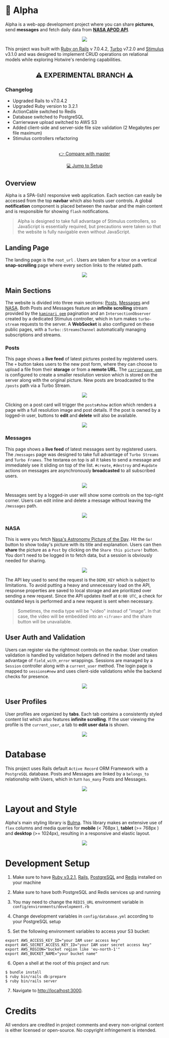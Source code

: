 # 🚀 Alpha 

Alpha is a web-app development project where you can share **pictures**, send **messages** and fetch daily data from [**NASA APOD API**](https://github.com/nasa/apod-api).

<p align="center"><img src="https://user-images.githubusercontent.com/645917/205456037-53148bea-aa6f-445b-8f33-21df5d5bd669.jpg"></img></p>

This project was built with [Ruby on Rails](https://rubyonrails.org/) v 7.0.4.2, [Turbo](https://turbo.hotwired.dev/) v7.2.0 and [Stimulus](https://stimulus.hotwired.dev/) v3.1.0 and was designed to implement CRUD operations on relational models while exploring Hotwire's rendering capabilities.

<h2 align="center">⚠ EXPERIMENTAL BRANCH ⚠ </h2>

### Changelog
- Upgraded Rails to v7.0.4.2
- Upgraded Ruby version to 3.2.1
- ActionCable switched to Redis
- Database switched to PostgreSQL
- Carrierwave upload switched to AWS S3
- Added client-side and server-side file size validation (2 Megabytes per file maximum)
- Stimulus controllers refactoring
<br><br>
<p align="center"><a href="https://github.com/Montblanc0/alpha/compare/master...experimental">👉  Compare with master</a></p>
<p align="center"><a href="#development-setup">💻   Jump to Setup</a></p>

## Overview

Alpha is a SPA-(ish) responsive web application. Each section can easily be accessed from the top **navbar** which also hosts user controls. A global **notification** component is placed between the navbar and the main content and is responsible for showing `flash` notifications.

> Alpha is designed to take full advantage of Stimulus controllers, so JavaScript is essentially required, but precautions were taken so that the website is fully navigable even without JavaScript.

## Landing Page

The landing page is the `root_url` . Users are taken for a tour on a vertical **snap-scrolling** page where every section links to the related path.

<p align="center"><img src="https://user-images.githubusercontent.com/645917/205456066-95c6a88a-bc87-4ebd-8a0b-0bfc6a56c418.gif"></img></p>

## Main Sections

The website is divided into three main sections: [Posts](#posts), [Messages](#messages) and [NASA](#nasa). Both Posts and Messages feature an **infinite scrolling** stream provided by the  [`kaminari gem`](https://github.com/kaminari/kaminari) pagination and an `IntersectionObserver` created by a dedicated Stimulus controller, which in turn makes `turbo-stream` requests to the server. A **WebSocket** is also configured on these public pages, with a `Turbo::StreamsChannel` automatically managing subscriptions and streams.

### Posts

This page shows a **live feed** of latest pictures posted by registered users. The `+` button takes users to the new post form, where they can choose to upload a file from their **storage** or from a **remote URL**. The [`carrierwave gem`](https://github.com/carrierwaveuploader/carrierwave) is configured to create a smaller resolution version which is stored on the server along with the original picture. New posts are broadcasted to the `/posts` path via a Turbo Stream.

<p align="center"><img src="https://user-images.githubusercontent.com/645917/205456089-32dd7943-fb14-4bac-9ad6-cfb9196755e4.gif"></img></p>

Clicking on a post card will trigger the `posts#show` action which renders a page with a full resolution image and post details. If the post is owned by a logged-in user, buttons to **edit** and **delete** will also be available.

<p align="center"><img src="https://user-images.githubusercontent.com/645917/205456445-b00a57c4-e559-4eeb-bbcd-8f10dbfccbad.gif"></img></p>

### Messages

This page shows a **live feed** of latest messages sent by registered users. The `/messages` page was designed to take full advantage of `Turbo Streams` and `Turbo Frames`. The textarea on top is all it takes to send a message and immediately see it sliding on top of the list. `#create`, `#destroy` and `#update` actions on messages are asynchronously **broadcasted** to all subscribed users.

<p align="center"><img src="https://user-images.githubusercontent.com/645917/205456477-72b82e7b-bc3c-4b51-8d46-1e38ecec69a9.gif"></img></p>

Messages sent by a logged-in user will show some controls on the top-right corner. Users can edit inline and delete a message without leaving the `/messages` path. 

<p align="center"><img src="https://user-images.githubusercontent.com/645917/205456473-f882484e-4629-404b-885b-2e45738b5df1.gif"></img></p>


### NASA

This is were you fetch [Nasa's Astronomy Picture of the Day](https://apod.nasa.gov/apod/astropix.html). Hit the `Go!` button to show today's picture with its title and explanation. Users can then **share** the picture as a `Post` by clicking on the `Share this picture!` button. You don't need to be logged in to fetch data, but a session is obviously needed for sharing.

<p align="center"><img src="https://user-images.githubusercontent.com/645917/205456670-bcb2c84e-220f-43eb-aa15-660ca5ff05eb.gif"></img></p>

The API key used to send the request is the `DEMO_KEY` which is subject to limitations. To avoid putting a heavy and unnecessary load on the API, response properties are saved to local storage and are prioritized over sending a new request. Since the API updates itself at `0:00 UTC`, a check for outdated keys is performed and a new request is sent when necessary.

> Sometimes, the media type will be "video" instead of "image". In that case, the video will be embedded into an `<iframe>` and the share button will be unavailable. 

## User Auth and Validation

Users can register via the rightmost controls on the navbar. User creation validation is handled by validation helpers defined in the model and takes advantage of `field_with_error` wrappings.  Sessions are managed by a  `Session` controller along with a `current_user` method. The login page is mapped to `sessions#new` and uses client-side validations while the backend checks for presence.

<p align="center"><img src="https://user-images.githubusercontent.com/645917/205456916-2026fed1-b1a8-46d1-9a4b-a56142bb534a.gif"></img></p>

## User Profiles

User profiles are organized by **tabs**. Each tab contains a consistently styled content list which also features **infinite scrolling**. If the user viewing the profile is the `current_user`,  a tab to **edit user data** is shown.

<p align="center"><img src="https://user-images.githubusercontent.com/645917/205457291-ed05e92d-d546-4163-b162-cf740257be97.gif"></img></p>

# Database

This project uses Rails default `Active Record` ORM Framework with a `PostgreSQL` database. Posts and Messages are linked by a `belongs_to` relationship with Users, which in turn `has_many` Posts and Messages.

<p align="center"><img src="https://user-images.githubusercontent.com/645917/205458945-fad642ff-763c-4d12-ac1d-6e9d61fb41ba.png"></img></p>

# Layout and Style

Alpha's main styling library is [Bulma](https://bulma.io/). This library makes an extensive use of `flex` columns and media queries for **mobile** (< 768px ), **tablet** (>= 768px ) and **desktop** (>= 1024px), resulting in a responsive and elastic layout.

<p align="center"><img src="https://user-images.githubusercontent.com/645917/204380492-4d6fc783-d71d-4fcc-ac37-36d4758590b4.gif"></img></p>

# Development Setup

1. Make sure to have [Ruby v3.2.1](https://www.phusionpassenger.com/library/walkthroughs/deploy/ruby/ownserver/nginx/oss/install_language_runtime.html), [Rails](https://guides.rubyonrails.org/getting_started.html),  [PostgreSQL](https://www.postgresql.org/) and [Redis](https://redis.io/docs/getting-started/) installed on your machine

2. Make sure to have both PostgreSQL and Redis services up and running

3. You may need to change the `REDIS_URL` environment variable in `config/environments/development.rb`

4. Change development variables in `config/database.yml` according to your PostgreSQL setup

5. Set the following environment variables to access your S3 bucket:
```
export AWS_ACCESS_KEY_ID="your IAM user access key"
export AWS_SECRET_ACCESS_KEY_ID="your IAM user secret access key"
export AWS_REGION="bucket region like 'eu-north-1'"
export AWS_BUCKET_NAME="your bucket name"
```

6. Open a shell at the root of this project and run:

```shell
$ bundle install
$ ruby bin/rails db:prepare
$ ruby bin/rails server
```
7. Navigate to [http://localhost:3000](http://localhost:3000).

# Credits

All vendors are credited in project comments and every non-original content is either licensed or open-source. No copyright infringement is intended.

